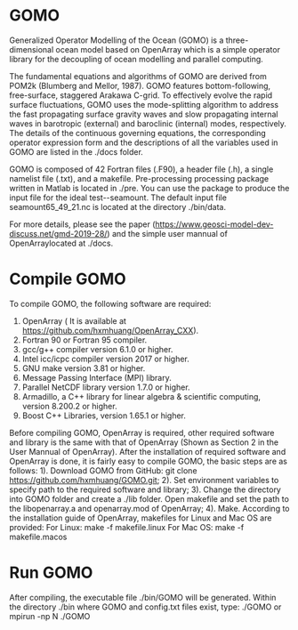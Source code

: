 # GOMO
Generalized Operator Modelling of the Ocean (GOMO) is a three-dimensional ocean model based on OpenArray which is a simple operator library for the decoupling of ocean modelling and parallel computing.

The fundamental equations and algorithms of GOMO are derived from POM2k (Blumberg and Mellor, 1987). GOMO features bottom-following, free-surface, staggered Arakawa C-grid. To effectively evolve the rapid surface fluctuations, GOMO uses the mode-splitting algorithm to address the fast propagating surface gravity waves and slow propagating internal waves in barotropic (external) and baroclinic (internal) modes, respectively. The details of the continuous governing equations, the corresponding operator expression form and the descriptions of all the variables used in GOMO are listed in the ./docs folder.

GOMO is composed of 42 Fortran files (.F90), a header file (.h), a single namelist file (.txt), and a makefile. Pre-processing processing package written in Matlab is located in ./pre. You can use the package to produce the input file for the ideal test--seamount. The default input file seamount65_49_21.nc is located at the directory ./bin/data. 

For more details, please see the paper (https://www.geosci-model-dev-discuss.net/gmd-2019-28/) and the simple user mannual of OpenArraylocated at ./docs.

# Compile GOMO
To compile GOMO, the following software are required:
  1) OpenArray ( It is available at https://github.com/hxmhuang/OpenArray_CXX).
  2) Fortran 90 or Fortran 95 compiler.
  3) gcc/g++ compiler version 6.1.0 or higher. 
  4) Intel icc/icpc compiler version 2017 or higher. 
  5) GNU make version 3.81 or higher. 
  6) Message Passing Interface (MPI) library. 
  7) Parallel NetCDF library version 1.7.0 or higher. 
  8) Armadillo, a C++ library for linear algebra & scientific computing, version 8.200.2 or higher. 
  9) Boost C++ Libraries, version 1.65.1 or higher.

Before compiling GOMO, OpenArray is required, other required software and library is the same with that of OpenArray (Shown as Section 2 in the User Mannual of OpenArray). After the installation of required software and OpenArray is done, it is fairly easy to compile GOMO, the basic steps are as follows:
  1). Download GOMO from GitHub:
        git clone https://github.com/hxmhuang/GOMO.git;
  2). Set environment variables to specify path to the required software and library;
  3). Change the directory into GOMO folder and create a ./lib folder. Open makefile and set the path to the libopenarray.a and openarray.mod of OpenArray;
  4). Make. According to the installation guide of OpenArray, makefiles for Linux and Mac OS are provided:
        For Linux: make -f makefile.linux
        For Mac OS: make -f makefile.macos

# Run GOMO
After compiling, the executable file ./bin/GOMO will be generated. Within the directory ./bin where GOMO and config.txt files exist, type:
  ./GOMO 
or
  mpirun -np N ./GOMO 

